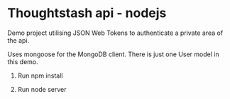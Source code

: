 # Thoughtstash api - nodejs

Demo project utilising JSON Web Tokens to authenticate a private area of the api.

Uses mongoose for the MongoDB client. There is just one User model in this demo.

1. Run npm install

2. Run node server

